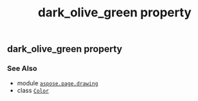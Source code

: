 ﻿---
title: dark_olive_green property
second_title: Aspose.Page for Python via .NET API References
description: 
type: docs
weight: 410
url: /python-net/aspose.page.drawing/color/dark_olive_green/
is_root: false
---

## dark_olive_green property


### See Also
* module [`aspose.page.drawing`](../../)
* class [`Color`](/page/python-net/aspose.page.drawing/color)
